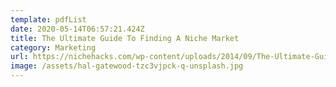 ```yaml
---
template: pdfList
date: 2020-05-14T06:57:21.424Z
title: The Ultimate Guide To Finding A Niche Market
category: Marketing
url: https://nichehacks.com/wp-content/uploads/2014/09/The-Ultimate-Guide-To-Finding-A-Niche-Market-PDF.pdf
image: /assets/hal-gatewood-tzc3vjpck-q-unsplash.jpg
---
```

